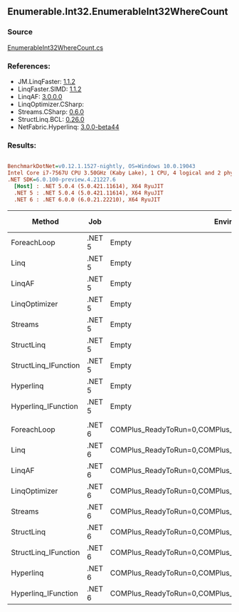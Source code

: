 ﻿## Enumerable.Int32.EnumerableInt32WhereCount

### Source
[EnumerableInt32WhereCount.cs](../LinqBenchmarks/Enumerable/Int32/EnumerableInt32WhereCount.cs)

### References:
- JM.LinqFaster: [1.1.2](https://www.nuget.org/packages/JM.LinqFaster/1.1.2)
- LinqFaster.SIMD: [1.1.2](https://www.nuget.org/packages/LinqFaster.SIMD/1.0.3)
- LinqAF: [3.0.0.0](https://www.nuget.org/packages/LinqAF/3.0.0.0)
- LinqOptimizer.CSharp: [](https://www.nuget.org/packages/LinqOptimizer.CSharp/)
- Streams.CSharp: [0.6.0](https://www.nuget.org/packages/Streams.CSharp/0.6.0)
- StructLinq.BCL: [0.26.0](https://www.nuget.org/packages/StructLinq/0.26.0)
- NetFabric.Hyperlinq: [3.0.0-beta44](https://www.nuget.org/packages/NetFabric.Hyperlinq/3.0.0-beta44)

### Results:
``` ini

BenchmarkDotNet=v0.12.1.1527-nightly, OS=Windows 10.0.19043
Intel Core i7-7567U CPU 3.50GHz (Kaby Lake), 1 CPU, 4 logical and 2 physical cores
.NET SDK=6.0.100-preview.4.21227.6
  [Host] : .NET 5.0.4 (5.0.421.11614), X64 RyuJIT
  .NET 5 : .NET 5.0.4 (5.0.421.11614), X64 RyuJIT
  .NET 6 : .NET 6.0.0 (6.0.21.22210), X64 RyuJIT


```
|               Method |    Job |                                                   EnvironmentVariables |  Runtime | Count |        Mean |     Error |    StdDev |  Ratio | RatioSD |  Gen 0 | Gen 1 | Gen 2 | Allocated |
|--------------------- |------- |----------------------------------------------------------------------- |--------- |------ |------------:|----------:|----------:|-------:|--------:|-------:|------:|------:|----------:|
|          ForeachLoop | .NET 5 |                                                                  Empty | .NET 5.0 |   100 |    469.8 ns |   1.55 ns |   1.38 ns |   1.00 |    0.00 | 0.0191 |     - |     - |      40 B |
|                 Linq | .NET 5 |                                                                  Empty | .NET 5.0 |   100 |    631.8 ns |   2.36 ns |   1.97 ns |   1.35 |    0.01 | 0.0191 |     - |     - |      40 B |
|               LinqAF | .NET 5 |                                                                  Empty | .NET 5.0 |   100 |    696.6 ns |   2.58 ns |   2.29 ns |   1.48 |    0.01 | 0.0191 |     - |     - |      40 B |
|        LinqOptimizer | .NET 5 |                                                                  Empty | .NET 5.0 |   100 | 43,381.3 ns | 420.13 ns | 372.43 ns |  92.33 |    0.91 | 9.7656 |     - |     - |  20,779 B |
|              Streams | .NET 5 |                                                                  Empty | .NET 5.0 |   100 |    963.1 ns |  10.27 ns |   9.10 ns |   2.05 |    0.02 | 0.1907 |     - |     - |     400 B |
|           StructLinq | .NET 5 |                                                                  Empty | .NET 5.0 |   100 |    617.7 ns |   3.10 ns |   2.75 ns |   1.31 |    0.01 | 0.0458 |     - |     - |      96 B |
| StructLinq_IFunction | .NET 5 |                                                                  Empty | .NET 5.0 |   100 |    478.5 ns |   1.23 ns |   1.03 ns |   1.02 |    0.00 | 0.0191 |     - |     - |      40 B |
|            Hyperlinq | .NET 5 |                                                                  Empty | .NET 5.0 |   100 |    664.9 ns |   2.50 ns |   2.34 ns |   1.42 |    0.01 | 0.0191 |     - |     - |      40 B |
|  Hyperlinq_IFunction | .NET 5 |                                                                  Empty | .NET 5.0 |   100 |    444.9 ns |   1.07 ns |   0.95 ns |   0.95 |    0.00 | 0.0191 |     - |     - |      40 B |
|                      |        |                                                                        |          |       |             |           |           |        |         |        |       |       |           |
|          ForeachLoop | .NET 6 | COMPlus_ReadyToRun=0,COMPlus_TC_QuickJitForLoops=1,COMPlus_TieredPGO=1 | .NET 6.0 |   100 |    337.4 ns |   1.69 ns |   1.58 ns |   1.00 |    0.00 | 0.0191 |     - |     - |      40 B |
|                 Linq | .NET 6 | COMPlus_ReadyToRun=0,COMPlus_TC_QuickJitForLoops=1,COMPlus_TieredPGO=1 | .NET 6.0 |   100 |    410.9 ns |   2.66 ns |   2.36 ns |   1.22 |    0.01 | 0.0191 |     - |     - |      40 B |
|               LinqAF | .NET 6 | COMPlus_ReadyToRun=0,COMPlus_TC_QuickJitForLoops=1,COMPlus_TieredPGO=1 | .NET 6.0 |   100 |    435.2 ns |   4.74 ns |   4.20 ns |   1.29 |    0.01 | 0.0191 |     - |     - |      40 B |
|        LinqOptimizer | .NET 6 | COMPlus_ReadyToRun=0,COMPlus_TC_QuickJitForLoops=1,COMPlus_TieredPGO=1 | .NET 6.0 |   100 | 37,322.6 ns | 294.64 ns | 275.60 ns | 110.64 |    1.07 | 9.7656 |     - |     - |  20,501 B |
|              Streams | .NET 6 | COMPlus_ReadyToRun=0,COMPlus_TC_QuickJitForLoops=1,COMPlus_TieredPGO=1 | .NET 6.0 |   100 |    854.5 ns |   4.92 ns |   4.61 ns |   2.53 |    0.02 | 0.1907 |     - |     - |     400 B |
|           StructLinq | .NET 6 | COMPlus_ReadyToRun=0,COMPlus_TC_QuickJitForLoops=1,COMPlus_TieredPGO=1 | .NET 6.0 |   100 |    447.2 ns |   1.42 ns |   1.26 ns |   1.33 |    0.01 | 0.0458 |     - |     - |      96 B |
| StructLinq_IFunction | .NET 6 | COMPlus_ReadyToRun=0,COMPlus_TC_QuickJitForLoops=1,COMPlus_TieredPGO=1 | .NET 6.0 |   100 |    364.5 ns |   1.45 ns |   1.28 ns |   1.08 |    0.01 | 0.0191 |     - |     - |      40 B |
|            Hyperlinq | .NET 6 | COMPlus_ReadyToRun=0,COMPlus_TC_QuickJitForLoops=1,COMPlus_TieredPGO=1 | .NET 6.0 |   100 |    420.1 ns |   3.50 ns |   3.10 ns |   1.25 |    0.01 | 0.0191 |     - |     - |      40 B |
|  Hyperlinq_IFunction | .NET 6 | COMPlus_ReadyToRun=0,COMPlus_TC_QuickJitForLoops=1,COMPlus_TieredPGO=1 | .NET 6.0 |   100 |    256.6 ns |   1.21 ns |   1.08 ns |   0.76 |    0.01 | 0.0191 |     - |     - |      40 B |
